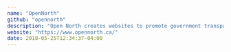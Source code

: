 ```yaml
---
name: "OpenNorth"
github: "opennorth"
description: "Open North creates websites to promote government transparency and public participation."
website: "https://www.opennorth.ca/"
date: 2018-05-25T12:34:37-04:00
---
```

